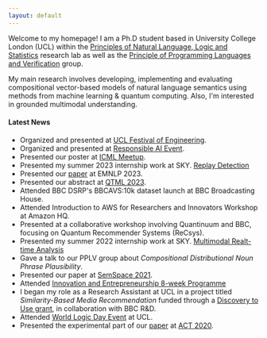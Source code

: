 ```yaml
---
layout: default
---
```


Welcome to my homepage! I am a Ph.D student based in University College London (UCL) within the [Principles of Natural Language, Logic and Statistics](https://www.ucl.ac.uk/computer-science/research/research-groups/principles-natural-language-logic-and-statistics) research lab as well as the [Principle of Programming Languages and Verification](http://pplv.cs.ucl.ac.uk/welcome/) group.

My main research involves developing, implementing and evaluating compositional vector-based models of natural language semantics using methods from machine learning & quantum computing. Also, I'm interested in grounded multimodal understanding.

#### Latest News

*   Organized and presented at [UCL Festival of Engineering](https://www.ucl.ac.uk/engineering/festival-engineering).
*   Organized and presented at [Responsible AI Event](https://www.ucl.ac.uk/computer-science/events/2024/jul/ucl-festival-engineering-responsible-ai).
*   Presented our poster at [ICML Meetup](https://www.icml-meetup-london.info/).
*   Presented my summer 2023 internship work at SKY. [Replay Detection](https://drive.google.com/drive/folders/1eQSEU_6hMBNSfpHbqDpCIK8pnzeo2zKy?usp=sharing)
*   Presented our [paper](https://aclanthology.org/2023.crac-main.3/) at EMNLP 2023.
*   Presented our abstract at [QTML 2023](https://qtml-2023.web.cern.ch/).
*   Attended BBC DSRP's BBCAVS:10k dataset launch at BBC Broadcasting House.
*   Attended Introduction to AWS for Researchers and Innovators Workshop at Amazon HQ.
*   Presented at a collaborative workshop involving Quantinuum and BBC, focusing on Quantum Recommender Systems (ReCsys).
*   Presented my summer 2022 internship work at SKY. [Multimodal Realt-time Analysis](https://drive.google.com/drive/folders/1-71JJhnuwyIECkMEInSTDxHbvQv-vFlw?usp=sharing)
*   Gave a talk to our PPLV group about _Compositional Distributional Noun Phrase Plausibility_. 
*   Presented our paper at [SemSpace 2021](https://sites.google.com/view/semspace2021/home).
*   Attended [Innovation and Entrepreneurship 8-week Programme](https://www.ucl.ac.uk/computer-science/collaborate/cs-innovation-and-entrepreneurship)
*   I began my role as a Research Assistant at UCL in a project titled _Similarity-Based Media Recommendation_ funded through a [Discovery to Use grant](https://www.ucl.ac.uk/enterprise/staff/access-funding/discovery-use-funding), in collaboration with BBC R&D.
*   Attended [World Logic Day Event](https://www.ucl.ac.uk/engineering/events/2021/jan/logical-journeys-webinar-world-logic-day-event) at UCL.
*   Presented the experimental part of our [paper](https://compositionality-journal.org/papers/compositionality-5-2/) at [ACT 2020](https://www.appliedcategorytheory.org/). 
